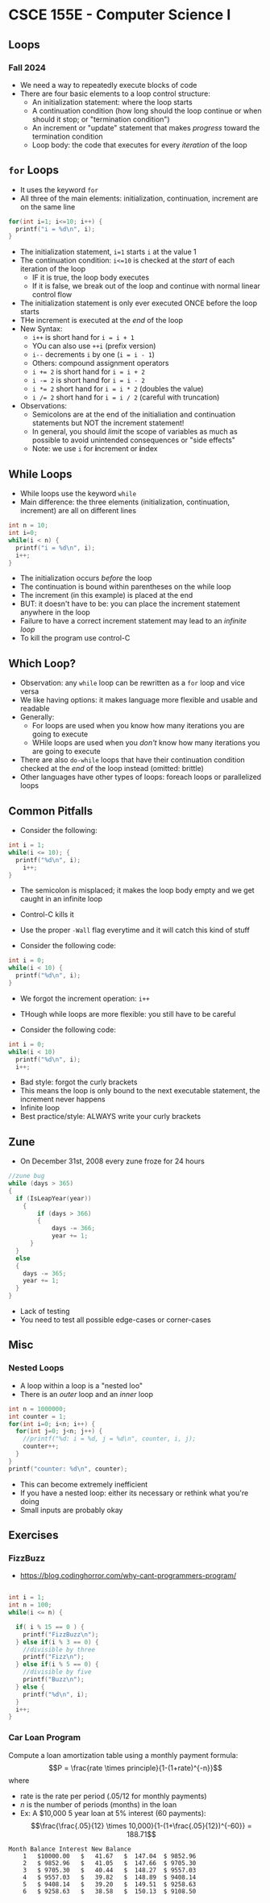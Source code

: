 
# CSCE 155E - Computer Science I
## Loops
### Fall 2024

* We need a way to repeatedly execute blocks of code
* There are four basic elements to a loop control structure:
  * An initialization statement: where the loop starts
  * A continuation condition (how long should the loop continue or when should it stop; or "termination condition")
  * An increment or "update" statement that makes *progress* toward the termination condition
  * Loop body: the code that executes for every *iteration* of the loop

## `for` Loops

* It uses the keyword `for`
* All three of the main elements: initialization, continuation, increment are on the same line

```c
for(int i=1; i<=10; i++) {
  printf("i = %d\n", i);
}
```

* The initialization statement, `i=1` starts `i` at the value 1
* The continuation condition: `i<=10` is checked at the *start* of each iteration of the loop
  * IF it is true, the loop body executes
  * If it is false, we break out of the loop and continue with normal linear control flow
* The initialization statement is only ever executed ONCE before the loop starts
* THe increment is executed at the *end* of the loop
* New Syntax:
  * `i++` is short hand for `i = i + 1`
  * YOu can also use `++i` (prefix version)
  * `i--` decrements `i` by one (`i = i - 1`)
  * Others: compound assignment operators
  * `i += 2` is short hand for `i = i + 2`
  * `i -= 2` is short hand for `i = i - 2`
  * `i *= 2` short hand for `i = i * 2` (doubles the value)
  * `i /= 2` short hand for `i = i / 2` (careful with truncation)
* Observations:
  * Semicolons are at the end of the initialiation and continuation statements but NOT the increment statement!
  * In general, you should *limit* the scope of variables as much as possible to avoid unintended consequences or "side effects"
  * Note: we use `i` for **i**ncrement or **i**ndex

## While Loops

* While loops use the keyword `while`
* Main difference: the three elements (initialization, continuation, increment) are all on different lines

```c
int n = 10;
int i=0;
while(i < n) {
  printf("i = %d\n", i);
  i++;
}
```

* The initialization occurs *before* the loop
* The continuation is bound within parentheses on the while loop
* The increment (in this example) is placed at the end
* BUT: it doesn't have to be: you can place the increment statement anywhere in the loop
* Failure to have a correct increment statement may lead to an *infinite loop*
* To kill the program use control-C

## Which Loop?

* Observation: any `while` loop can be rewritten as a `for` loop and vice versa
* We like having options: it makes language more flexible and usable and readable
* Generally:
  * For loops are used when you know how many iterations you are going to execute
  * WHile loops are used when you *don't* know how many iterations you are going to execute
* There are also `do-while` loops that have their continuation condition checked at the *end* of the loop instead (omitted: brittle)
* Other languages have other types of loops: foreach loops or parallelized loops

## Common Pitfalls

* Consider the following:

```c
int i = 1;
while(i <= 10); {
  printf("%d\n", i);
	i++;
}
```

* The semicolon is misplaced; it makes the loop body empty and we get caught in an infinite loop
* Control-C kills it
* Use the proper `-Wall` flag everytime and it will catch this kind of stuff

* Consider the following code:

```c
int i = 0;
while(i < 10) {
  printf("%d\n", i);
}
```

* We forgot the increment operation: `i++`
* THough while loops are more flexible: you still have to be careful

* Consider the following code:

```c
int i = 0;
while(i < 10)
  printf("%d\n", i);
  i++;
```

* Bad style: forgot the curly brackets
* This means the loop is only bound to the next executable statement, the increment never happens
* Infinite loop
* Best practice/style: ALWAYS write your curly brackets

## Zune

* On December 31st, 2008 every zune froze for 24 hours

```c
//zune bug
while (days > 365)
{
  if (IsLeapYear(year))
	{
		if (days > 366)
		{
			days -= 366;
			year += 1;
	  }
  }
  else
  {
    days -= 365;
    year += 1;
  }
}
```

* Lack of testing
* You need to test all possible edge-cases or corner-cases

## Misc

### Nested Loops

* A loop within a loop is a "nested loo"
* There is an *outer* loop and an *inner* loop

```c
int n = 1000000;
int counter = 1;
for(int i=0; i<n; i++) {
  for(int j=0; j<n; j++) {
    //printf("%d: i = %d, j = %d\n", counter, i, j);
    counter++;
  }
}
printf("counter: %d\n", counter);
```

* This can become extremely inefficient
* If you have a nested loop: either its necessary or rethink what you're doing
* Small inputs are probably okay

## Exercises

### FizzBuzz

* https://blog.codinghorror.com/why-cant-programmers-program/

```c

int i = 1;
int n = 100;
while(i <= n) {

  if( i % 15 == 0 ) {
    printf("FizzBuzz\n");
  } else if(i % 3 == 0) {
    //divisible by three
    printf("Fizz\n");
  } else if(i % 5 == 0) {
    //divisible by five
    printf("Buzz\n");
  } else {
    printf("%d\n", i);
  }
  i++;
}
```

### Car Loan Program

Compute a loan amortization table using a monthly payment formula:
  $$P = \frac{rate \times principle}{1-(1+rate)^{-n}}$$
where
 * rate is the rate per period (.05/12 for monthly payments)
 * $n$ is the number of periods (months) in the loan
 * Ex: A $10,000 5 year loan at 5% interest (60 payments):
 $$\frac{\frac{.05}{12} \times 10,000}{1-(1+\frac{.05}{12})^{-60}} = 188.71$$

 ```text
 Month Balance Interest New Balance
     1   $10000.00   $   41.67   $  147.04  $ 9852.96
     2   $ 9852.96   $   41.05   $  147.66  $ 9705.30
     3   $ 9705.30   $   40.44   $  148.27  $ 9557.03
     4   $ 9557.03   $   39.82   $  148.89  $ 9408.14
     5   $ 9408.14   $   39.20   $  149.51  $ 9258.63
     6   $ 9258.63   $   38.58   $  150.13  $ 9108.50
```




```text








```

